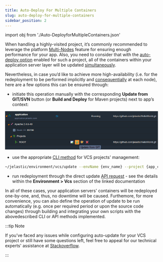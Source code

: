 ```yaml
---
title: Auto-Deploy For Multiple Containers
slug: auto-deploy-for-multiple-containers
sidebar_position: 2
---
```


import obj from './Auto-DeployforMultipleContainers.json'

<!-- ## GIT & SVN Auto-Deploy for Multiple Containers -->

When handling a highly-visited project, it’s commonly recommended to leverage the platform [Multi-Nodes](/application-setting/scaling-and-clustering/horizontal-scaling) feature for ensuring enough performance for your app. Also, you need to consider that with the [auto-deploy option](/deployment/git-&-svn-auto-deploy/auto-deploy-overview) enabled for such a project, all of the containers within your application server layer will be updated <u>simultaneously</u>.

Nevertheless, in case you’d like to achieve more high-availability (i.e. for the redeployment to be performed implicitly and <u>consequentially</u> at each node), here are a few options this can be ensured through:

- initiate this operation manually with the corresponding **Update from GIT/SVN** button (or **Build and Deploy** for Maven projects) next to app’s context:

<div style={{
    display:'flex',
    justifyContent: 'center',
    margin: '0 0 1rem 0'
}}>

![Locale Dropdown](./img/Auto-DeployforMultipleContainers/5upload.png)

</div>

- use the appropriate [CLI method](/deployment-tools/api-&-cli/platform-cli/platform-cli-overview) for VCS projects' management:

```bash
~/jelastic/environment/vcs/update --envName {env_name} --project {app_context}
```

- run redeployment through the direct update [API request](https://cloudmydc.com/) - see the details within the **Environment > Vcs** section of the linked documentation

In all of these cases, your application servers' containers will be redeployed one-by-one, and, thus, no downtime will be caused. Furthemore, for more convenience, you can also define the operation of update to be run automatically (e.g. once per required period or upon the source code changes) through building and integrating your own scripts with the abovedescribed CLI or API methods implemented.

:::tip Note

If you’ve faced any issues while configuring auto-update for your VCS project or still have some questions left, feel free to appeal for our technical experts' assistance at [Stackoverflow](https://stackoverflow.com/questions/tagged/jelastic).

:::
